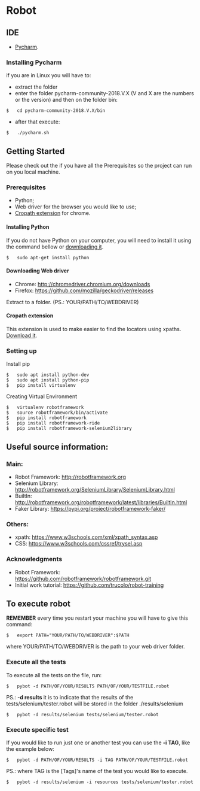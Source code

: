 # Robot

## IDE
* [Pycharm](https://www.jetbrains.com/pycharm/download/).

### Installing Pycharm
if you are in Linux you will have to:
* extract the folder
* enter the folder pycharm-community-2018.V.X (V and X are the numbers or the version) and then on the folder bin:
```
$   cd pycharm-community-2018.V.X/bin
```
* after that execute:
```
$   ./pycharm.sh
```


## Getting Started

Please check out the if you have all the Prerequisites so the project can run on you local machine.

### Prerequisites
* Python;
* Web driver for the browser you would like to use;
* [Cropath extension](https://chrome.google.com/webstore/detail/chropath/ljngjbnaijcbncmcnjfhigebomdlkcjo) for chrome.

#### Installing Python
If you do not have Python on your computer, you will need to install it using the command bellow or [downloading it](https://www.python.org/downloads/). 

```
$   sudo apt-get install python
```

#### Downloading Web driver
* Chrome: http://chromedriver.chromium.org/downloads
* Firefox: https://github.com/mozilla/geckodriver/releases

Extract to a folder. (PS.: YOUR/PATH/TO/WEBDRIVER)

#### Cropath extension
This extension is used to make easier to find the locators using xpaths. [Download it](https://chrome.google.com/webstore/detail/chropath/ljngjbnaijcbncmcnjfhigebomdlkcjo).  

### Setting up
Install pip
```
$   sudo apt install python-dev
$   sudo apt install python-pip
$   pip install virtualenv
```

Creating Virtual Environment
```
$   virtualenv robotframework
$   source robotframework/bin/activate
$   pip install robotframework
$   pip install robotframework-ride
$   pip install robotframework-selenium2library
```

## Useful source information:

### Main:
* Robot Framework: http://robotframework.org
* Selenium Library: http://robotframework.org/SeleniumLibrary/SeleniumLibrary.html
* BuiltIn: http://robotframework.org/robotframework/latest/libraries/BuiltIn.html
* Faker Library: https://pypi.org/project/robotframework-faker/

### Others:
* xpath: https://www.w3schools.com/xml/xpath_syntax.asp
* CSS: https://www.w3schools.com/cssref/trysel.asp

### Acknowledgments
* Robot Framework: https://github.com/robotframework/robotframework.git
* Initial work tutorial: https://github.com/trucolo/robot-training

## To execute robot
**REMEMBER** every time you restart your machine you will have to give this command:
```
$   export PATH="YOUR/PATH/TO/WEBDRIVER":$PATH
```
where YOUR/PATH/TO/WEBDRIVER is the path to your web driver folder.

### Execute all the tests
To execute all the tests on the file, run:
```
$   pybot -d PATH/OF/YOUR/RESULTS PATH/OF/YOUR/TESTFILE.robot
```
PS.: **-d results** it is to indicate that the results of the tests/selenium/tester.robot will be stored in the folder ./results/selenium
```
$   pybot -d results/selenium tests/selenium/tester.robot
```  

### Execute specific test
If you would like to run just one or another test you can use the **-i TAG**, like the example below:
```
$   pybot -d PATH/OF/YOUR/RESULTS -i TAG PATH/OF/YOUR/TESTFILE.robot
```
PS.: where TAG is the [Tags]'s name of the test you would like to execute.
```
$   pybot -d results/selenium -i resources tests/selenium/tester.robot
```  